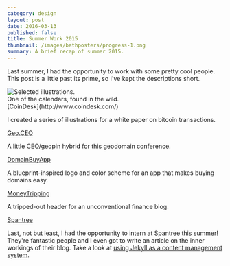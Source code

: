 ```yaml
---
category: design
layout: post
date: 2016-03-13
published: false
title: Summer Work 2015
thumbnail: /images/bathposters/progress-1.png
summary: A brief recap of summer 2015.
---
```

Last summer, I had the opportunity to work with some pretty cool people. This post is a little past its prime, so I've kept the descriptions short.

<div class = "post-image">
<image alt="Selected illustrations." src ="/images/summer-work/calendar.jpg" class = "post-image"/> <br/>
One of the calendars, found in the wild.
</div>
[CoinDesk](http://www.coindesk.com/)

I created a series of illustrations for a white paper on bitcoin transactions.

[Geo.CEO](http://geo.ceo/)

A little CEO/geopin hybrid for this geodomain conference.

[DomainBuyApp](http://www.domainbuyapp.com/index.html "DomainBuyApp")

A blueprint-inspired logo and color scheme for an app that makes buying domains easy.

[MoneyTripping](https://twitter.com/blr13)

A tripped-out header for an unconventional finance blog.

[Spantree](http://spantree.net/)

Last, not but least, I had the opportunity to intern at Spantree this summer! They're fantastic people and I even got to write an article on the inner workings of their blog.
Take a look at [using Jekyll as a content management system](http://spantree.net/blog/2015/08/14/jekyll-as-CMS.html "Jekyll as a CMS").
